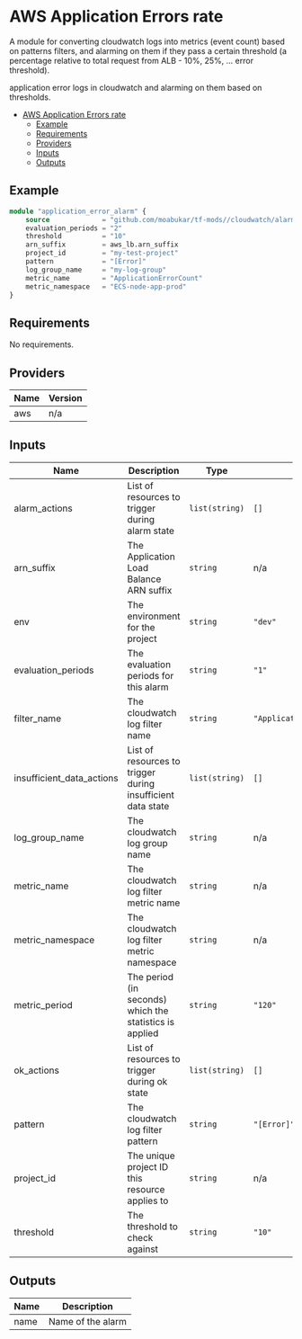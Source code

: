# AWS Application Errors rate

A module for converting cloudwatch logs into metrics (event count) based on patterns filters, and alarming on them if they pass a certain threshold (a percentage relative to total request from ALB - 10%, 25%, ... error threshold).

application error logs in cloudwatch and alarming on them based on thresholds.

- [AWS Application Errors rate](#aws-application-errors-rate)
  - [Example](#example)
  - [Requirements](#requirements)
  - [Providers](#providers)
  - [Inputs](#inputs)
  - [Outputs](#outputs)

## Example

```tf
module "application_error_alarm" {
    source             = "github.com/moabukar/tf-mods//cloudwatch/alarms/application-log-errors?ref=v1.0.12"
    evaluation_periods = "2"
    threshold          = "10"
    arn_suffix         = aws_lb.arn_suffix 
    project_id         = "my-test-project" 
    pattern            = "[Error]"
    log_group_name     = "my-log-group"
    metric_name        = "ApplicationErrorCount"
    metric_namespace   = "ECS-node-app-prod"
}
```

## Requirements

No requirements.

## Providers

| Name | Version |
|------|---------|
| aws | n/a |

## Inputs

| Name | Description | Type | Default | Required |
|------|-------------|------|---------|:--------:|
| alarm\_actions | List of resources to trigger during alarm state | `list(string)` | `[]` | no |
| arn\_suffix | The Application Load Balance ARN suffix | `string` | n/a | yes |
| env | The environment for the project | `string` | `"dev"` | no |
| evaluation\_periods | The evaluation periods for this alarm | `string` | `"1"` | no |
| filter\_name | The cloudwatch log filter name | `string` | `"ApplicationErrorCountFilter"` | no |
| insufficient\_data\_actions | List of resources to trigger during insufficient data state | `list(string)` | `[]` | no |
| log\_group\_name | The cloudwatch log group name | `string` | n/a | yes |
| metric\_name | The cloudwatch log filter metric name | `string` | n/a | yes |
| metric\_namespace | The cloudwatch log filter metric namespace | `string` | n/a | yes |
| metric\_period | The period (in seconds) which the statistics is applied | `string` | `"120"` | no |
| ok\_actions | List of resources to trigger during ok state | `list(string)` | `[]` | no |
| pattern | The cloudwatch log filter pattern | `string` | `"[Error]"` | no |
| project\_id | The unique project ID this resource applies to | `string` | n/a | yes |
| threshold | The threshold to check against | `string` | `"10"` | no |

## Outputs

| Name | Description |
|------|-------------|
| name | Name of the alarm |
